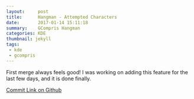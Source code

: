 ```yaml
---
layout:     post
title:      Hangman - Attempted Characters
date:       2017-01-14 15:11:18
summary:    GCompris Hangman
categories: KDE
thumbnail: jekyll
tags:
 - kde
 - gcompris
---
```


First merge always feels good! I was working on adding this feature for the last few days, and it is done finally.

[Commit Link on Github](https://github.com/gcompris/GCompris-qt/commit/8ab75acf49431c685021f3cd0e58cf31f3fa4568)